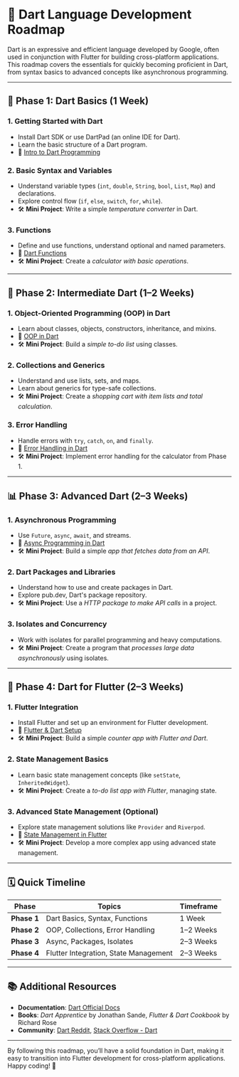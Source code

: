 # 🚀 Dart Language Development Roadmap

Dart is an expressive and efficient language developed by Google, often used in conjunction with Flutter for building cross-platform applications. This roadmap covers the essentials for quickly becoming proficient in Dart, from syntax basics to advanced concepts like asynchronous programming.

---

## 🏁 Phase 1: Dart Basics (1 Week)

### 1. **Getting Started with Dart**
   - Install Dart SDK or use DartPad (an online IDE for Dart).
   - Learn the basic structure of a Dart program.
   - 🎥 [Intro to Dart Programming](https://www.youtube.com/watch?v=Ej_Pcr4uC2Q)

### 2. **Basic Syntax and Variables**
   - Understand variable types (`int`, `double`, `String`, `bool`, `List`, `Map`) and declarations.
   - Explore control flow (`if`, `else`, `switch`, `for`, `while`).
   - 🛠️ **Mini Project**: Write a simple *temperature converter* in Dart.

### 3. **Functions**
   - Define and use functions, understand optional and named parameters.
   - 🎥 [Dart Functions](https://www.youtube.com/watch?v=O6P86uwfdR0)
   - 🛠️ **Mini Project**: Create a *calculator with basic operations*.

---

## 🔗 Phase 2: Intermediate Dart (1–2 Weeks)

### 1. **Object-Oriented Programming (OOP) in Dart**
   - Learn about classes, objects, constructors, inheritance, and mixins.
   - 🎥 [OOP in Dart](https://www.youtube.com/watch?v=5rtujDjt50Y)
   - 🛠️ **Mini Project**: Build a *simple to-do list* using classes.

### 2. **Collections and Generics**
   - Understand and use lists, sets, and maps.
   - Learn about generics for type-safe collections.
   - 🛠️ **Mini Project**: Create a *shopping cart with item lists and total calculation*.

### 3. **Error Handling**
   - Handle errors with `try`, `catch`, `on`, and `finally`.
   - 🎥 [Error Handling in Dart](https://www.youtube.com/watch?v=jr5zAuZCbDo)
   - 🛠️ **Mini Project**: Implement error handling for the calculator from Phase 1.

---

## 📊 Phase 3: Advanced Dart (2–3 Weeks)

### 1. **Asynchronous Programming**
   - Use `Future`, `async`, `await`, and streams.
   - 🎥 [Async Programming in Dart](https://www.youtube.com/watch?v=4Ju_s9vHR2s)
   - 🛠️ **Mini Project**: Build a simple *app that fetches data from an API*.

### 2. **Dart Packages and Libraries**
   - Understand how to use and create packages in Dart.
   - Explore pub.dev, Dart's package repository.
   - 🛠️ **Mini Project**: Use a *HTTP package to make API calls* in a project.

### 3. **Isolates and Concurrency**
   - Work with isolates for parallel programming and heavy computations.
   - 🛠️ **Mini Project**: Create a program that *processes large data asynchronously* using isolates.

---

## 🧰 Phase 4: Dart for Flutter (2–3 Weeks)

### 1. **Flutter Integration**
   - Install Flutter and set up an environment for Flutter development.
   - 🎥 [Flutter & Dart Setup](https://www.youtube.com/watch?v=6ZCFLquADec)
   - 🛠️ **Mini Project**: Build a simple *counter app with Flutter and Dart*.

### 2. **State Management Basics**
   - Learn basic state management concepts (like `setState`, `InheritedWidget`).
   - 🛠️ **Mini Project**: Create a *to-do list app with Flutter*, managing state.

### 3. **Advanced State Management (Optional)**
   - Explore state management solutions like `Provider` and `Riverpod`.
   - 🎥 [State Management in Flutter](https://www.youtube.com/watch?v=d_m5csmrf7I)
   - 🛠️ **Mini Project**: Develop a more complex app using advanced state management.

---

## 🗓️ Quick Timeline

| **Phase**                | **Topics**                          | **Timeframe**      |
|--------------------------|-------------------------------------|--------------------|
| **Phase 1**              | Dart Basics, Syntax, Functions      | 1 Week            |
| **Phase 2**              | OOP, Collections, Error Handling    | 1–2 Weeks         |
| **Phase 3**              | Async, Packages, Isolates           | 2–3 Weeks         |
| **Phase 4**              | Flutter Integration, State Management | 2–3 Weeks     |

---

## 📚 Additional Resources

- **Documentation**: [Dart Official Docs](https://dart.dev/guides)
- **Books**: *Dart Apprentice* by Jonathan Sande, *Flutter & Dart Cookbook* by Richard Rose
- **Community**: [Dart Reddit](https://www.reddit.com/r/dartlang/), [Stack Overflow - Dart](https://stackoverflow.com/questions/tagged/dart)

---

By following this roadmap, you’ll have a solid foundation in Dart, making it easy to transition into Flutter development for cross-platform applications. Happy coding! 🎉